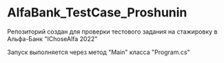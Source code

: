 # AlfaBank_TestCase_Proshunin
Репозиторий создан для проверки тестового задания на стажировку в Альфа-Банк "IChoseAlfa 2022"

Запуск выполняется через метод "Main" класса "Program.cs"
